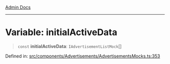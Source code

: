 [Admin Docs](/)

***

# Variable: initialActiveData

> `const` **initialActiveData**: `IAdvertisementListMock`[]

Defined in: [src/components/Advertisements/AdvertisementsMocks.ts:353](https://github.com/PalisadoesFoundation/talawa-admin/blob/main/src/components/Advertisements/AdvertisementsMocks.ts#L353)
